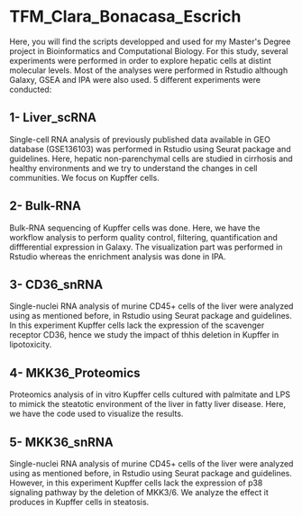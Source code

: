 # TFM_Clara_Bonacasa_Escrich
Here, you will find the scripts developped and used for my Master's Degree project in Bioinformatics and Computational Biology. For this study, several experiments were performed in order to explore hepatic cells at distint molecular levels. Most of the analyses were performed in Rstudio although Galaxy, GSEA and IPA were also used. 5 different experiments were conducted:

## 1- Liver_scRNA
Single-cell RNA analysis of previously published data available in GEO database (GSE136103) was performed in Rstudio using Seurat package and guidelines. Here, hepatic non-parenchymal cells are studied in cirrhosis and healthy environments and we try to understand the changes in cell communities. We focus on Kupffer cells.

## 2- Bulk-RNA 
Bulk-RNA sequencing of Kupffer cells was done. Here, we have the workflow analysis to perform quality control, filtering, quantification and diffferential expression in Galaxy. The visualization part was performed in Rstudio whereas the enrichment analysis was done in IPA.

## 3- CD36_snRNA
Single-nuclei RNA analysis of murine CD45+ cells of the liver were analyzed using as mentioned before, in Rstudio using Seurat package and guidelines. In this experiment Kupffer cells lack the expression of the scavenger receptor CD36, hence we study the impact of thhis deletion in Kupffer in lipotoxicity.

## 4- MKK36_Proteomics
Proteomics analysis of in vitro Kupffer cells cultured with palmitate and LPS to mimick the steatotic environment of the liver in fatty liver disease. Here, we have the code used to visualize the results.

## 5- MKK36_snRNA
Single-nuclei RNA analysis of murine CD45+ cells of the liver were analyzed using as mentioned before, in Rstudio using Seurat package and guidelines. However, in this experiment Kupffer cells lack the expression of p38 signaling pathway by the deletion of MKK3/6. We analyze the effect it produces in Kupffer cells in steatosis.
